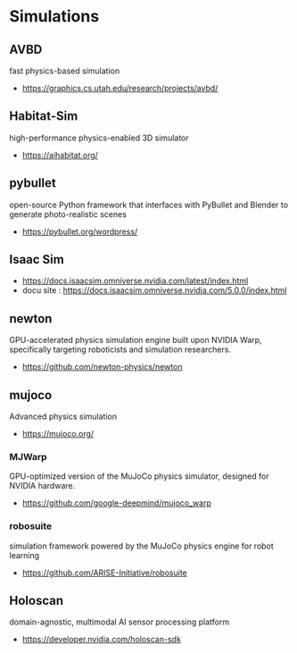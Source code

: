 # Simulations

## AVBD

 fast physics-based simulation

* https://graphics.cs.utah.edu/research/projects/avbd/

## Habitat-Sim

high-performance physics-enabled 3D simulator

* https://aihabitat.org/

##  pybullet

open-source Python framework that interfaces with PyBullet and Blender to generate photo-realistic scenes

* https://pybullet.org/wordpress/

## Isaac Sim
* https://docs.isaacsim.omniverse.nvidia.com/latest/index.html
* docu site : https://docs.isaacsim.omniverse.nvidia.com/5.0.0/index.html


## newton

GPU-accelerated physics simulation engine built upon NVIDIA Warp, specifically targeting roboticists and simulation researchers.

* https://github.com/newton-physics/newton

## mujoco

Advanced physics simulation 

* https://mujoco.org/

### MJWarp

GPU-optimized version of the MuJoCo physics simulator, designed for NVIDIA hardware.

* https://github.com/google-deepmind/mujoco_warp


### robosuite

simulation framework powered by the MuJoCo physics engine for robot learning

* https://github.com/ARISE-Initiative/robosuite


## Holoscan

domain-agnostic, multimodal AI sensor processing platform

* https://developer.nvidia.com/holoscan-sdk
